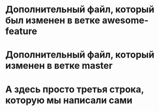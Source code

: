 # Дополнительный файл, который был изменен в ветке awesome-feature
# Дополнительный файл, который изменен в ветке master
# А здесь просто третья строка, которую мы написали сами
